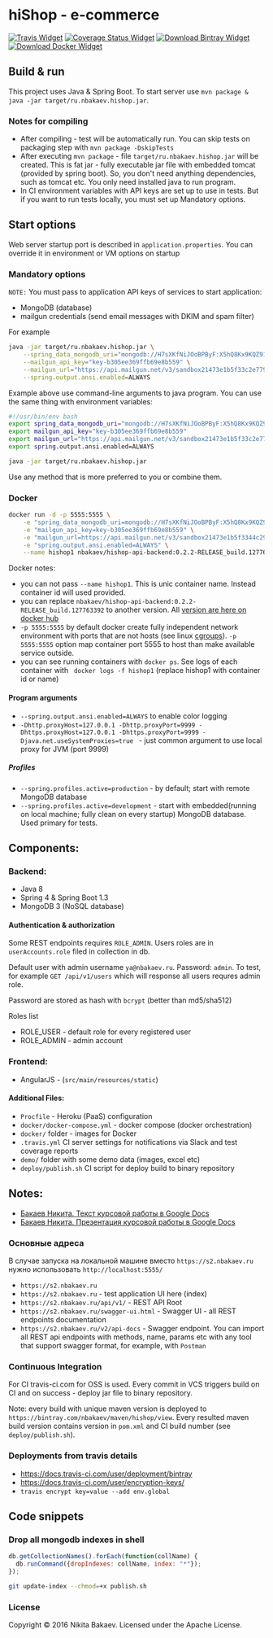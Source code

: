 # hiShop - e-commerce

[![Travis Widget]][Travis] [![Coverage Status Widget]][Coverage Status] [![Download Bintray Widget]][Download Bintray] [![Download Docker Widget]][Download Docker]

[Travis]: https://travis-ci.org/NBakaev/hishop
[Travis Widget]: https://travis-ci.org/NBakaev/hishop.svg?branch=master
[Coverage Status]: https://codecov.io/github/NBakaev/hishop?branch=master
[Download Docker]: https://hub.docker.com/r/nbakaev/hishop-api-backend/
[Coverage Status Widget]: https://img.shields.io/codecov/c/github/NBakaev/hishop/master.svg
[Download Bintray]: https://bintray.com/nbakaev/maven/hishop/_latestVersion
[Download Bintray Widget]: https://api.bintray.com/packages/nbakaev/maven/hishop/images/download.svg
[Download Docker Widget]: https://img.shields.io/docker/pulls/nbakaev/hishop-api-backend.svg

## Build & run  
This project uses Java & Spring Boot.
To start server use `mvn package & java -jar target/ru.nbakaev.hishop.jar`.

### Notes for compiling
 - After compiling - test will be automatically run. You can skip tests on packaging step with `mvn package -DskipTests`
 - After executing `mvn package` - file `target/ru.nbakaev.hishop.jar` will be created. This is fat jar - fully executable jar file with embedded tomcat (provided by spring boot). So, you don't need anything dependencies, such as tomcat etc. You only need installed java to run program. 
 - In CI environment variables with API keys are set up to use in tests. But if you want to run tests locally, you must set up Mandatory options.

## Start options
Web server startup port is described in `application.properties`. You can override it in environment or VM options on startup

### Mandatory options
`NOTE:` You must pass to application API keys of services to start application:

  - MongoDB (database)
  - mailgun credentials (send email messages with DKIM and spam filter)
   
For example
```bash
java -jar target/ru.nbakaev.hishop.jar \
    --spring_data_mongodb_uri="mongodb://H7sXKfNiJOoBPByF:X5hQ8Kx9KQZ9165.mongolab.com:39165/hishop" \
    --mailgun_api_key="key-b305ee369ffb69e8b559" \
    --mailgun_url="https://api.mailgun.net/v3/sandbox21473e1b5f33c2e779eb7a46.mailgun.org/messages" \
    --spring.output.ansi.enabled=ALWAYS
```

Example above use command-line arguments to java program. You can use the same thing with environment variables:
```bash
#!/usr/bin/env bash
export spring_data_mongodb_uri="mongodb://H7sXKfNiJOoBPByF:X5hQ8Kx9KQZ9165.mongolab.com:39165/hishop"
export mailgun_api_key="key-b305ee369ffb69e8b559"
export mailgun_url="https://api.mailgun.net/v3/sandbox21473e1b5f33c2e779eb7a46.mailgun.org/messages"
export spring.output.ansi.enabled=ALWAYS

java -jar target/ru.nbakaev.hishop.jar
````

Use any method that is more preferred to you or combine them.

### Docker

```bash
docker run -d -p 5555:5555 \
    -e "spring_data_mongodb_uri=mongodb://H7sXKfNiJOoBPByF:X5hQ8Kx9KQZ9165.mongolab.com:39165/hishop" \
    -e "mailgun_api_key=key-b305ee369ffb69e8b559" \
    -e "mailgun_url=https://api.mailgun.net/v3/sandbox21473e1b5f3344c2950ac2e779eb7a46.mailgun.org/messages" \
    -e "spring.output.ansi.enabled=ALWAYS" \
    --name hishop1 nbakaev/hishop-api-backend:0.2.2-RELEASE_build.127763392
```

Docker notes:

 - you can not pass `--name hishop1`. This is unic container name. Instead container id will used provided. 
 - you can replace `nbakaev/hishop-api-backend:0.2.2-RELEASE_build.127763392` to another version. All [version are here on docker hub](https://hub.docker.com/r/nbakaev/hishop-api-backend/tags/)
 - `-p 5555:5555` by default docker create fully independent network environment with ports that are not hosts (see linux [cgroups](https://en.wikipedia.org/wiki/Cgroups)). 
`-p 5555:5555` option map container port 5555 to host than make available service outside.
 - you can see running containers with `docker ps`. See logs of each container with ` docker logs -f hishop1` (replace hishop1 with container id or name)

#### Program arguments

 - `--spring.output.ansi.enabled=ALWAYS` to enable color logging
 - `-Dhttp.proxyHost=127.0.0.1
 -Dhttp.proxyPort=9999
 -Dhttps.proxyHost=127.0.0.1
 -Dhttps.proxyPort=9999
 -Djava.net.useSystemProxies=true
` - just common argument to use local proxy for JVM (port 9999)

##### Profiles
 - `--spring.profiles.active=production` - by default; start with remote MongoDB database
 - `--spring.profiles.active=development` - start with embedded(running on local machine; fully clean on every startup) MongoDB database. Used primary for tests.

## Components:

### Backend:
 - Java 8
 - Spring 4 & Spring Boot 1.3
 - MongoDB 3 (NoSQL database)

#### Authentication & authorization
 Some REST endpoints requires `ROLE_ADMIN`. Users roles are in `userAccounts.role` filed in collection in db.
  
Default user with admin username `ya@nbakaev.ru`. Password: `admin`. To test, for example `GET /api/v1/users` which will response all users requres admin role. 

Password are stored as hash with `bcrypt` (better than md5/sha512)

Roles list
 - ROLE_USER - default role for every registered user
 - ROLE_ADMIN - admin account

### Frontend:
 - AngularJS - (`src/main/resources/static`)

#### Additional Files:
 - `Procfile` - Heroku (PaaS) configuration 
 - `docker/docker-compose.yml` - docker compose (docker orchestration)
 - `docker/` folder - images for Docker
 - `.travis.yml` CI server settings for notifications via Slack and test coverage reports
 - `demo/` folder with some demo data (images, excel etc)
 - `deploy/publish.sh` CI script for deploy build to binary repository

## Notes:

 - [Бакаев Никита. Текст курсовой работы в Google Docs](https://docs.google.com/document/d/1QhCjvqiGACP9OQohqe5BMcsHoedugAchMLozXtCoW64/edit?usp=sharing)
 - [Бакаев Никита. Презентация курсовой работы в Google Docs](https://docs.google.com/presentation/d/1UFX-xWNX8DwdD1uIw4yO7Gc8Snupf74qfb5MSyjcgJU/edit?usp=sharing)

### Основные адреса
В случае запуска на локальной машине вместо `https://s2.nbakaev.ru` нужно использовать `http://localhost:5555/`

 - `https://s2.nbakaev.ru`
 - `https://s2.nbakaev.ru` - test application UI here (index)
 - `https://s2.nbakaev.ru/api/v1/` - REST API Root
 - `https://s2.nbakaev.ru/swagger-ui.html` - Swagger UI - all REST endpoints documentation
 - `https://s2.nbakaev.ru/v2/api-docs` - Swagger endpoint. You can import all REST api endpoints with methods, name, params etc 
with any tool that support swagger format, for example, with `Postman`

### Continuous Integration
For CI travis-ci.com for OSS is used.
Every commit in VCS triggers build on CI and on success - deploy jar file to binary repository.

Note: every build with unique maven version is deployed to `https://bintray.com/nbakaev/maven/hishop/view`. 
Every resulted maven build version contains version in `pom.xml` and CI build number (see `deploy/publish.sh`).

### Deployments from travis details
 -  https://docs.travis-ci.com/user/deployment/bintray
 -  https://docs.travis-ci.com/user/encryption-keys/
 - `travis encrypt key=value --add env.global`
 
## Code snippets

### Drop all mongodb indexes in shell
```js
db.getCollectionNames().forEach(function(collName) {
  db.runCommand({dropIndexes: collName, index: "*"});
});
```

```bash
git update-index --chmod=+x publish.sh
```

### License
Copyright © 2016 Nikita Bakaev. Licensed under the Apache License.